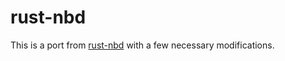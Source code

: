 # rust-nbd


This is a port from [rust-nbd](https://github.com/tchajed/rust-nbd/) with a few necessary modifications.